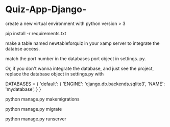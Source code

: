 # Quiz-App-Django-

create a new virtual environment with python version > 3

pip install -r requirements.txt

make a table named newtableforquiz in your xamp server to integrate the databse access. 

match the port number in the databases port object in settings. py.

Or, if you don't wanna integrate the database, and just see the project,
replace the database object in settings.py with


DATABASES = {
    'default': {
        'ENGINE': 'django.db.backends.sqlite3',
        'NAME': 'mydatabase',
    }
}


python manage.py makemigrations


python manage.py migrate


python manage.py runserver

